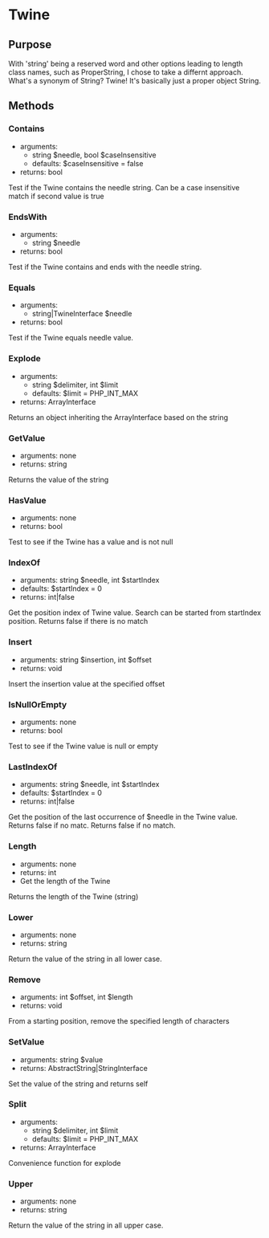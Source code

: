 # Twine

## Purpose

With 'string' being a reserved word and other options leading to length class names, such as ProperString, I chose to 
take a differnt approach. What's a synonym of String? Twine! It's basically just a proper object String.

## Methods

### Contains
* arguments: 
   * string $needle, bool $caseInsensitive
   * defaults: $caseInsensitive = false
* returns: bool
 
Test if the Twine contains the needle string. Can be a case insensitive match if second value is true

### EndsWith
* arguments: 
   * string $needle
* returns: bool
 
Test if the Twine contains and ends with the needle string. 
 
### Equals
* arguments: 
   * string|TwineInterface $needle
* returns: bool
 
Test if the Twine equals needle value. 

### Explode
 * arguments: 
   * string $delimiter, int $limit
   * defaults: $limit = PHP_INT_MAX
 * returns: ArrayInterface
 
Returns an object inheriting the ArrayInterface based on the string

### GetValue
 * arguments: none
 * returns: string
 
Returns the value of the string

### HasValue
* arguments: none
* returns: bool

Test to see if the Twine has a value and is not null

### IndexOf
* arguments: string $needle, int $startIndex
* defaults: $startIndex = 0
* returns: int|false

Get the position index of Twine value. Search can be started from startIndex position. Returns false if there is no match
 
### Insert
* arguments: string $insertion, int $offset
* returns: void

Insert the insertion value at the specified offset

### IsNullOrEmpty
* arguments: none
* returns: bool

Test to see if the Twine value is null or empty

### LastIndexOf
* arguments: string $needle, int $startIndex
* defaults: $startIndex = 0
* returns: int|false

Get the position of the last occurrence of $needle in the Twine value. Returns false if no matc. Returns false if no match.
 
### Length
 * arguments: none
 * returns: int
 * Get the length of the Twine
 
Returns the length of the Twine (string)

### Lower
 * arguments: none
 * returns: string
 
Return the value of the string in all lower case.

### Remove
 * arguments: int $offset, int $length
 * returns: void

From a starting position, remove the specified length of characters  

### SetValue
 * arguments: string $value
 * returns: AbstractString|StringInterface

Set the value of the string and returns self

### Split
 * arguments: 
   * string $delimiter, int $limit
   * defaults: $limit = PHP_INT_MAX
 * returns: ArrayInterface
 
Convenience function for explode

### Upper
 * arguments: none
 * returns: string
 
Return the value of the string in all upper case.
